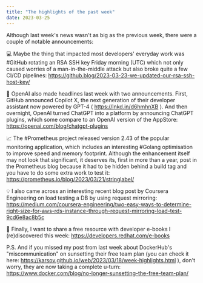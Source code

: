 ```yaml
---
title: "The highlights of the past week"
date: 2023-03-25
---
```


Although last week's news wasn't as big as the previous week, there were a couple of notable announcements:

💻 Maybe the thing that impacted most developers' everyday work was #GitHub rotating an RSA SSH key Friday morning (UTC)
which not only caused worries of a man-in-the-middle attack but also broke quite a few CI/CD pipelines:
https://github.blog/2023-03-23-we-updated-our-rsa-ssh-host-key/

🤖 OpenAI also made headlines last week with two announcements. First, GitHub announced Copilot X,
the next generation of their developer assistant now powered by GPT-4 ( https://lnkd.in/d6hmhnXB ).
And then overnight, OpenAI turned ChatGPT into a platform by announcing ChatGPT plugins,
which some compare to an OpenAI version of the AppStore:
https://openai.com/blog/chatgpt-plugins

📈 The #Prometheus project released version 2.43 of the popular monitoring application, which includes an interesting #Golang optimisation
to improve speed and memory footprint. Although the enhancement itself may not look that significant, it deserves its, first in more than a year,
post in the Prometheus blog because it had to be hidden behind a build tag and you have to do some extra work to test it:
https://prometheus.io/blog/2023/03/21/stringlabel/

💡 I also came across an interesting recent blog post by Coursera Engineering on load testing a DB by using request mirroring:
https://medium.com/coursera-engineering/two-easy-ways-to-determine-right-size-for-aws-rds-instance-through-request-mirroring-load-test-9cd6e8ac8b5c

📖 Finally, I want to share a free resource with developer e-books I (re)discovered this week:
https://developers.redhat.com/e-books

P.S. And if you missed my post from last week about DockerHub's "miscommunication" on sunsetting their free team plan
(you can check it here: https://karsov.github.io/web/2023/03/18/week-highlights.html ), don't worry, they are now taking a complete u-turn:
https://www.docker.com/blog/no-longer-sunsetting-the-free-team-plan/
